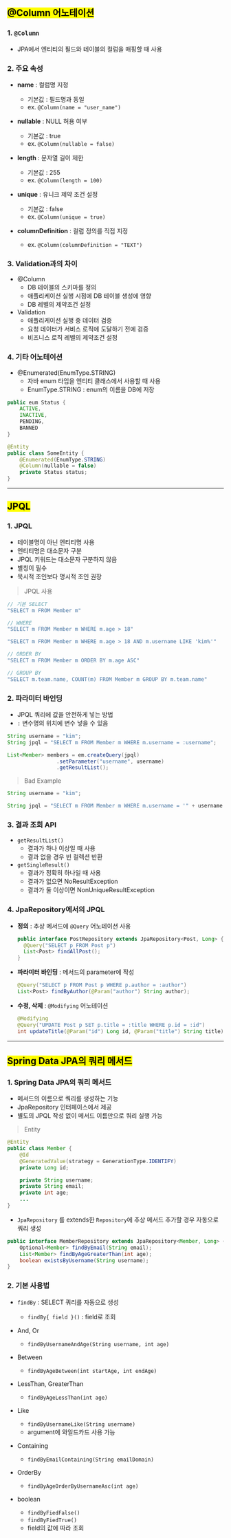 ## <mark color="#fbc956">@Column 어노테이션</mark>

### 1. `@Column`

- JPA에서 엔티티의 필드와 테이블의 컬럼을 매핑할 때 사용

### 2. 주요 속성

- **name** : 컬럼명 지정

  - 기본값 : 필드명과 동일
  - ex. `@Column(name = "user_name")`

- **nullable** : NULL 허용 여부

  - 기본값 : true
  - ex. `@Column(nullable = false)`

- **length** : 문자열 길이 제한

  - 기본값 : 255
  - ex. `@Column(length = 100)`

- **unique** : 유니크 제약 조건 설정

  - 기본값 : false
  - ex. `@Column(unique = true)`

- **columnDefinition** : 컬럼 정의를 직접 지정
  - ex. `@Column(columnDefinition = "TEXT")`

### 3. Validation과의 차이

- @Column
  - DB 테이블의 스키마를 정의
  - 애플리케이션 실행 시점에 DB 테이블 생성에 영향
  - DB 레벨의 제약조건 설정
- Validation
  - 애플리케이션 실행 중 데이터 검증
  - 요청 데이터가 서비스 로직에 도달하기 전에 검증
  - 비즈니스 로직 레벨의 제약조건 설정

### 4. 기타 어노테이션

- @Enumerated(EnumType.STRING)
  - 자바 enum 타입을 엔티티 클래스에서 사용할 때 사용
  - EnumType.STRING : enum의 이름을 DB에 저장

```java
public eum Status {
	ACTIVE,
	INACTIVE,
	PENDING,
	BANNED
}

@Entity
public class SomeEntity {
	@Enumerated(EnumType.STRING)
	@Column(nullable = false)
	private Status status;
}
```

---

## <mark color="#fbc956">JPQL</mark>

### 1. JPQL

- 테이블명이 아닌 엔티티명 사용
- 엔티티명은 대소문자 구분
- JPQL 키워드는 대소문자 구분하지 않음
- 별칭이 필수
- 묵시적 조인보다 명시적 조인 권장

> JPQL 사용

```java
// 기본 SELECT
"SELECT m FROM Member m"

// WHERE
"SELECT m FROM Member m WHERE m.age > 18"

"SELECT m FROM Member m WHERE m.age > 18 AND m.username LIKE 'kim%'"

// ORDER BY
"SELECT m FROM Member m ORDER BY m.age ASC"

// GROUP BY
"SELECT m.team.name, COUNT(m) FROM Member m GROUP BY m.team.name"
```

### 2. 파라미터 바인딩

- JPQL 쿼리에 값을 안전하게 넣는 방법
- `:` 변수명의 위치에 변수 넣을 수 있음

```java
String username = "kim";
String jpql = "SELECT m FROM Member m WHERE m.username = :username";

List<Member> members = em.createQuery(jpql)
				.setParameter("username", username)
				.getResultList();
```

> Bad Example

```java
String username = "kim";

String jpql = "SELECT m FROM Member m WHERE m.username = '" + username + "'";
```

### 3. 결과 조회 API

- `getResultList()`
  - 결과가 하나 이상일 때 사용
  - 결과 없을 경우 빈 컬렉션 반환
- `getSingleResult()`
  - 결과가 정확히 하나일 때 사용
  - 결과가 없으면 NoResultException
  - 결과가 둘 이상이면 NonUniqueResultException

### 4. JpaRepository에서의 JPQL

- **정의** : 추상 메서드에 `@Query` 어노테이션 사용

  ```java
  public interface PostRepository extends JpaRepository<Post, Long> {
  	@Query("SELECT p FROM Post p")
  	List<Post> findAllPost();
  }
  ```

- **파라미터 바인딩** : 메서드의 parameter에 작성

  ```java
  @Query("SELECT p FROM Post p WHERE p.author = :author")
  List<Post> findByAuthor(@Param("author") String author);
  ```

- **수정, 삭제** : `@Modifying` 어노테이션
  ```java
  @Modifying
  @Query("UPDATE Post p SET p.title = :title WHERE p.id = :id")
  int updateTitle(@Param("id") Long id, @Param("title") String title)
  ```

---

## <mark color="#fbc956">Spring Data JPA의 쿼리 메서드</mark>

### 1. Spring Data JPA의 쿼리 메서드

- 메서드의 이름으로 쿼리를 생성하는 기능
- JpaRepository 인터페이스에서 제공
- 별도의 JPQL 작성 없이 메서드 이름만으로 쿼리 실행 가능

> Entity

```java
@Entity
public class Member {
	@Id
	@GeneratedValue(strategy = GenerationType.IDENTIFY)
	private Long id;

	private String username;
	private String email;
	private int age;
	...
}
```

- `JpaRepository` 를 extends한 `Repository`에 추상 메서드 추가할 경우 자동으로 쿼리 생성

```java
public interface MemberRepository extends JpaRepository<Member, Long> {
	Optional<Member> findByEmail(String email);
	List<Member> findByAgeGreaterThan(int age);
	boolean existsByUsername(String username);
}
```

### 2. 기본 사용법

- `findBy` : SELECT 쿼리를 자동으로 생성

  - `findBy{ field }()` : field로 조회

- And, Or
  - `findByUsernameAndAge(String username, int age)`
- Between
  - `findByAgeBetween(int startAge, int endAge)`
- LessThan, GreaterThan
  - `findByAgeLessThan(int age)`
- Like
  - `findByUsernameLike(String username)`
  - argument에 와일드카드 사용 가능
- Containing
  - `findByEmailContaining(String emailDomain)`
- OrderBy
  - `findByAgeOrderByUsernameAsc(int age)`
- boolean
  - `findByFiedFalse()`
  - `findByFiedTrue()`
  - field의 값에 따라 조회
